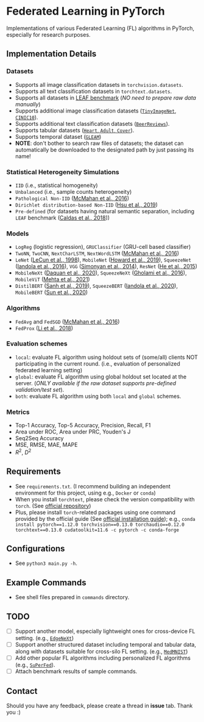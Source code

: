 
# Federated Learning in PyTorch
Implementations of various Federated Learning (FL) algorithms in PyTorch, especially for research purposes.

## Implementation Details
### Datasets
* Supports all image classification datasets in `torchvision.datasets`.
* Supports all text classification datasets in `torchtext.datasets`.
* Supports all datasets in [LEAF benchmark](https://leaf.cmu.edu/) (*NO need to prepare raw data manually*)
* Supports additional image classification datasets ([`TinyImageNet`](https://www.kaggle.com/c/tiny-imagenet), [`CINIC10`](https://datashare.ed.ac.uk/handle/10283/3192)).
* Supports additional text classification datasets ([`BeerReviews`](https://snap.stanford.edu/data/web-BeerAdvocate.html)).
* Supports tabular datasets ([`Heart`, `Adult`, `Cover`](https://archive.ics.uci.edu/ml/index.php)).
* Supports temporal dataset ([`GLEAM`](http://www.skleinberg.org/data.html))
* __NOTE__: don't bother to search raw files of datasets; the dataset can automatically be downloaded to the designated path by just passing its name!
### Statistical Heterogeneity Simulations
* `IID` (i.e., statistical homogeneity)
* `Unbalanced` (i.e., sample counts heterogeneity)
* `Pathological Non-IID` ([McMahan et al., 2016](https://arxiv.org/abs/1602.05629))
* `Dirichlet distribution-based Non-IID` ([Hsu et al., 2019](https://arxiv.org/abs/1909.06335))
* `Pre-defined` (for datasets having natural semantic separation, including `LEAF` benchmark ([Caldas et al., 2018](https://arxiv.org/abs/1812.01097)))
### Models
* `LogReg` (logistic regression), `GRUClassifier` (GRU-cell based classifier)
* `TwoNN`, `TwoCNN`, `NextCharLSTM`, `NextWordLSTM` ([McMahan et al., 2016](https://arxiv.org/abs/1602.05629))
* `LeNet` ([LeCun et al., 1998](https://ieeexplore.ieee.org/document/726791/)), `MobileNet` ([Howard et al., 2019](https://arxiv.org/abs/1905.02244)), `SqueezeNet` ([Iandola et al., 2016](https://arxiv.org/abs/1602.07360)), `VGG` ([Simonyan et al., 2014](https://arxiv.org/abs/1409.1556)), `ResNet` ([He et al., 2015](https://arxiv.org/abs/1512.03385))
* `MobileNeXt` ([Daquan et al., 2020](https://arxiv.org/abs/2007.02269)), `SqueezeNeXt` ([Gholami et al., 2016](https://arxiv.org/abs/1803.10615)), `MobileViT` ([Mehta et al., 2021](https://arxiv.org/abs/2110.02178))
* `DistilBERT` ([Sanh et al., 2019](https://arxiv.org/abs/1910.01108)), `SqueezeBERT` ([Iandola et al., 2020](https://arxiv.org/abs/2006.11316)), `MobileBERT` ([Sun et al., 2020](https://arxiv.org/abs/2004.02984))
### Algorithms
* `FedAvg` and `FedSGD` ([McMahan et al., 2016](https://arxiv.org/abs/1602.05629))
* `FedProx` ([Li et al., 2018](https://arxiv.org/abs/1812.06127))
### Evaluation schemes
* `local`: evaluate FL algorithm using holdout sets of (some/all) clients NOT participating in the current round. (i.e., evaluation of personalized federated learning setting)
* `global`: evaluate FL algorithm using global holdout set located at the server. (*ONLY available if the raw dataset supports pre-defined validation/test set*).
* `both`: evaluate FL algorithm using both `local` and `global` schemes.
### Metrics
* Top-1 Accuracy, Top-5 Accuracy, Precision, Recall, F1
* Area under ROC, Area under PRC, Youden's J
* Seq2Seq Accuracy
* MSE, RMSE, MAE, MAPE
* $R^2$, $D^2$

## Requirements
* See `requirements.txt`. (I recommend building an independent environment for this project, using e.g., `Docker` or `conda`)
* When you install `torchtext`, please check the version compatibility with `torch`. (See [official repository](https://github.com/pytorch/text#installation))
* Plus, please install `torch`-related packages using one command provided by the official guide (See [official installation guide](https://pytorch.org/get-started/locally/)); e.g., `conda install pytorch==1.12.0 torchvision==0.13.0 torchaudio==0.12.0 torchtext==0.13.0 cudatoolkit=11.6 -c pytorch -c conda-forge` 

## Configurations
* See `python3 main.py -h`.

## Example Commands
* See shell files prepared in `commands` directory.

## TODO
- [ ] Support another model, especially lightweight ones for cross-device FL setting. (e.g., [`EdgeNeXt`](https://github.com/mmaaz60/EdgeNeXt))
- [ ] Support another structured dataset including temporal and tabular data, along with datasets suitable for cross-silo FL setting. (e.g., [`MedMNIST`](https://github.com/MedMNIST/MedMNIST))
- [ ] Add other popular FL algorithms including personalized FL algorithms (e.g., [`SuPerFed`](https://arxiv.org/abs/2109.07628)).
- [ ] Attach benchmark results of sample commands.

## Contact
Should you have any feedback, please create a thread in __issue__ tab. Thank you :)
